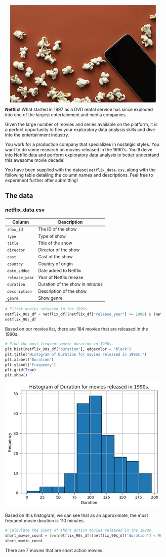 <img src="./media/redpopcorn.jpg" style="display: block; margin: auto;">

**Netflix**! What started in 1997 as a DVD rental service has since exploded into one of the largest entertainment and media companies.

Given the large number of movies and series available on the platform, it is a perfect opportunity to flex your exploratory data analysis skills and dive into the entertainment industry.

You work for a production company that specializes in nostalgic styles. You want to do some research on movies released in the 1990's. You'll delve into Netflix data and perform exploratory data analysis to better understand this awesome movie decade!

You have been supplied with the dataset `netflix_data.csv`, along with the following table detailing the column names and descriptions. Feel free to experiment further after submitting!

## The data
### **netflix_data.csv**
| Column | Description |
|--------|-------------|
| `show_id` | The ID of the show |
| `type` | Type of show |
| `title` | Title of the show |
| `director` | Director of the show |
| `cast` | Cast of the show |
| `country` | Country of origin |
| `date_added` | Date added to Netflix |
| `release_year` | Year of Netflix release |
| `duration` | Duration of the show in minutes |
| `description` | Description of the show |
| `genre` | Show genre |

```python
# Filter movies released in the 1990s.
netflix_90s_df = netflix_df[(netflix_df["release_year"] >= 1990) & (netflix_df["release_year"] <= 1999)]
netflix_90s_df
```

Based on our movies list, there are 184 movies that are released in the 1990s. 


```python
# Find the most frequent movie duration in 1990s.
plt.hist(netflix_90s_df["duration"], edgecolor = "black")
plt.title("Histogram of Duration for movies released in 1990s.")
plt.xlabel("Duration")
plt.ylabel("Frequency")
plt.grid(True)
plt.show()
```
    
![Duration](./media/duration-histogram.png)
    
Based on this histogram, we can see that as an approximate, the most frequent movie duration is 110 minutes.

```python
# Calculate the count of short action movies released in the 1990s.
short_movie_count = len(netflix_90s_df[(netflix_90s_df["duration"] < 90) & (netflix_90s_df["genre"].str.lower() == "action")])
short_movie_count
```
There are 7 movies that are short action movies.

